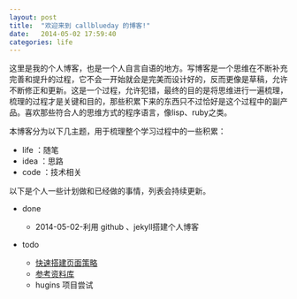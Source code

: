 ```yaml
---
layout: post
title:  "欢迎来到 callblueday 的博客!"
date:   2014-05-02 17:59:40
categories: life
---
```


这里是我的个人博客，也是一个人自言自语的地方。写博客是一个思维在不断补充完善和提升的过程，它不会一开始就会是完美而设计好的，反而更像是草稿，允许不断修正和更新。这是一个过程，允许犯错，最终的目的是将思维进行一遍梳理，梳理的过程才是关键和目的，那些积累下来的东西只不过恰好是这个过程中的副产品。喜欢那些符合人的思维方式的程序语言，像lisp、ruby之类。


本博客分为以下几主题，用于梳理整个学习过程中的一些积累：

  - life ：随笔
  - idea ：思路
  - code ：技术相关

以下是个人一些计划做和已经做的事情，列表会持续更新。

* done
  - 2014-05-02-利用 github 、jekyll搭建个人博客

* todo
  - [快速搭建页面策略](快速搭建页面策略.md)
  - [参考资料库](资源库.md)
  - hugins 项目尝试